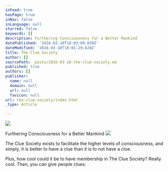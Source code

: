 ```yaml
---
inFeed: true
hasPage: true
inNav: false
inLanguage: null
starred: false
keywords: []
description: Furthering Consciousness for a Better Mankind
datePublished: '2016-03-10T18:03:09.039Z'
dateModified: '2016-03-10T18:01:29.620Z'
title: The Clue Society
author: []
sourcePath: _posts/2016-03-10-the-clue-society.md
published: true
authors: []
publisher:
  name: null
  domain: null
  url: null
  favicon: null
url: the-clue-society/index.html
_type: Article

---
```

![](https://the-grid-user-content.s3-us-west-2.amazonaws.com/e00d7dcc-fe02-4968-a10e-e2ac44b0679d.jpg)

Furthering Consciousness for a Better Mankind
![](https://the-grid-user-content.s3-us-west-2.amazonaws.com/d0ad2f14-6f05-4706-82c6-97c3dec4e78d.jpg)

The Clue Society exists to facilitate the higher levels of consciousness, and simply, it is better to have a clue than it is to not have a clue.

Plus, how cool could it be to have membership in The Clue Society? Really cool. Then, you can give people clues.